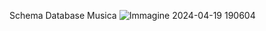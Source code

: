Schema Database Musica
![Immagine 2024-04-19 190604](https://github.com/ErnBar/MUSICAJAITA114/assets/167428415/f0fa7b44-095c-4251-afb1-6d6c1b5d7285)
